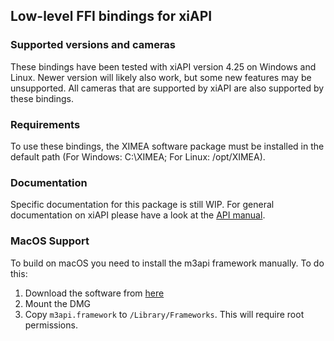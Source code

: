 ## Low-level FFI bindings for xiAPI

### Supported versions and cameras
These bindings have been tested with xiAPI version 4.25 on Windows and Linux. Newer version will likely also work, but
some new features may be unsupported. All cameras that are supported by xiAPI are also supported by these bindings.

### Requirements
To use these bindings, the XIMEA software package must be installed in the default path 
(For Windows: C:\XIMEA; For Linux: /opt/XIMEA).

### Documentation
Specific documentation for this package is still WIP.
For general documentation on xiAPI please have a look at the [API manual](https://www.ximea.com/support/wiki/apis/XiAPI_Manual).

### MacOS Support
To build on macOS you need to install the m3api framework manually. To do this:
1. Download the software from [here](https://staging2.ximea.com/software-downloads)
2. Mount the DMG
3. Copy `m3api.framework` to `/Library/Frameworks`. This will require root permissions.
